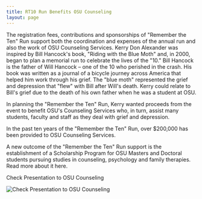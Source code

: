 ```yaml
---
title: RT10 Run Benefits OSU Counseling
layout: page
---
```


The registration fees, contributions and sponsorships of "Remember the Ten" Run support both the coordination and expenses of the annual run and also the work of OSU Counseling Services. Kerry Don Alexander was inspired by Bill Hancock's book, "Riding with the Blue Moth" and, in 2000, began to plan a memorial run to celebrate the lives of the "10." Bill Hancock is the father of Will Hancock – one of the 10 who perished in the crash. His book was written as a journal of a bicycle journey across America that helped him work through his grief. The "blue moth" represented the grief and depression that "flew" with Bill after Will's death. Kerry could relate to Bill's grief due to the death of his own father when he was a student at OSU.

In planning the "Remember the Ten" Run, Kerry wanted proceeds from the event to benefit OSU's Counseling Services who, in turn, assist many students, faculty and staff as they deal with grief and depression.

In the past ten years of the "Remember the Ten" Run, over $200,000 has been provided to OSU Counseling Services.

A new outcome of the "Remember the Ten" Run support is the establishment of a Scholarship Program for OSU Masters and Doctoral students pursuing studies in counseling, psychology and family therapies. Read more about it here.

Check Presentation to OSU Counseling

<div class="u-cntr">
    <img src="{{ site.baseurl }}/assets/img/2015-check-presentation.png" alt="Check Presentation to OSU Counseling">
</div>
